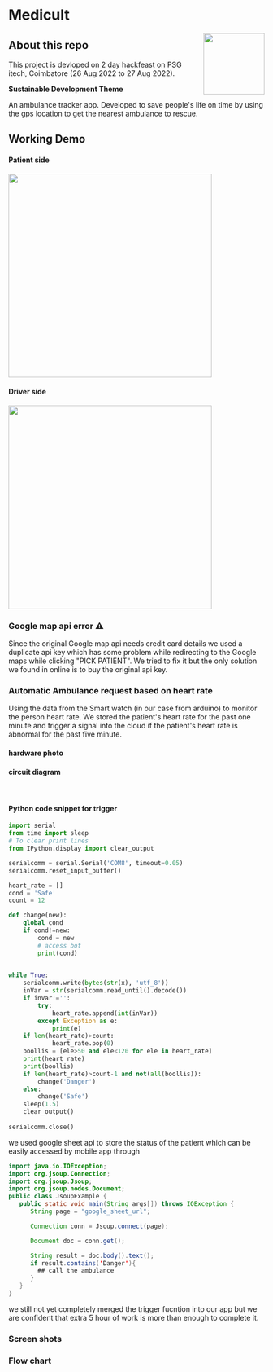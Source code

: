 # Medicult

<img src="https://github.com/sunilxd/medicult/blob/main/app/src/main/res/mipmap-mdpi/ic_launcher_foreground.jpeg?raw=true" align="right" width="120" height="120">

## About this repo
This project is devloped on 2 day hackfeast on PSG itech, Coimbatore (26 Aug 2022 to 27 Aug 2022).

**Sustainable Development Theme**

An ambulance tracker app. Developed to save people's life on time by using the gps location to get the nearest ambulance to rescue.

## Working Demo

#### Patient side
<img width=400 src="Demo/patient.gif">

#### Driver side
<img width=400 src="Demo/driver.gif">

### Google map api error :warning:
Since the original Google map api needs credit card details we used a duplicate api key which has some problem while redirecting to the Google maps while clicking "PICK PATIENT". We tried to fix it but the only solution we found in online is to buy the original api key.

### Automatic Ambulance request based on heart rate
Using the data from the Smart watch (in our case from arduino) to monitor the person heart rate. We stored the patient's heart rate for the past one minute and trigger a signal into the cloud if the patient's heart rate is abnormal for the past five minute.

#### hardware photo
#### circuit diagram
<br>

#### Python code snippet for trigger
```python
import serial
from time import sleep
# To clear print lines
from IPython.display import clear_output

serialcomm = serial.Serial('COM8', timeout=0.05)
serialcomm.reset_input_buffer()

heart_rate = []
cond = 'Safe'
count = 12

def change(new):
    global cond
    if cond!=new:
        cond = new
        # access bot
        print(cond)
        

while True:
    serialcomm.write(bytes(str(x), 'utf_8'))
    inVar = str(serialcomm.read_until().decode())
    if inVar!='':
        try:
            heart_rate.append(int(inVar))
        except Exception as e:
            print(e)
    if len(heart_rate)>count:
            heart_rate.pop(0)
    boollis = [ele>50 and ele<120 for ele in heart_rate]
    print(heart_rate)
    print(boollis)
    if len(heart_rate)>count-1 and not(all(boollis)):
        change('Danger')
    else:
        change('Safe')
    sleep(1.5)
    clear_output()
    
serialcomm.close()
```
we used google sheet api to store the status of the patient which can be easily accessed by mobile app through

```java
import java.io.IOException;
import org.jsoup.Connection;
import org.jsoup.Jsoup;
import org.jsoup.nodes.Document;
public class JsoupExample {
   public static void main(String args[]) throws IOException {
      String page = "google_sheet_url";

      Connection conn = Jsoup.connect(page);

      Document doc = conn.get();

      String result = doc.body().text();
      if result.contains('Danger'){
        ## call the ambulance
      }
   }
}
```
we still not yet completely merged the trigger fucntion into our app but we are confident that extra 5 hour of work is more than enough to complete it.

### Screen shots
### Flow chart